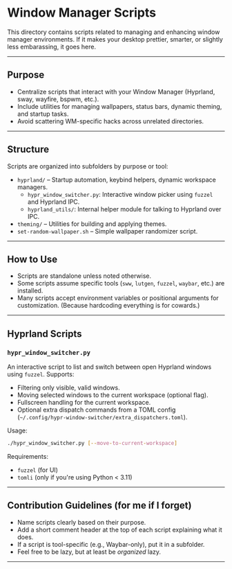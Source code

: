 # Window Manager Scripts

This directory contains scripts related to managing and enhancing window manager environments.
If it makes your desktop prettier, smarter, or slightly less embarassing, it goes here.

---

## Purpose

- Centralize scripts that interact with your Window Manager (Hyprland, sway, wayfire, bspwm, etc.).
- Include utilities for managing wallpapers, status bars, dynamic theming, and startup tasks.
- Avoid scattering WM-specific hacks across unrelated directories.

---

## Structure

Scripts are organized into subfolders by purpose or tool:

- `hyprland/` – Startup automation, keybind helpers, dynamic workspace managers.
  - `hypr_window_switcher.py`: Interactive window picker using `fuzzel` and Hyprland IPC.
  - `hyprland_utils/`: Internal helper module for talking to Hyprland over IPC.
- `theming/` – Utilities for building and applying themes.
- `set-random-wallpaper.sh` – Simple wallpaper randomizer script.

---

## How to Use

- Scripts are standalone unless noted otherwise.
- Some scripts assume specific tools (`sww`, `lutgen`, `fuzzel`, `waybar`, etc.) are installed.
- Many scripts accept environment variables or positional arguments for customization.
    (Because hardcoding everything is for cowards.)

---

## Hyprland Scripts

### `hypr_window_switcher.py`

An interactive script to list and switch between open Hyprland windows using `fuzzel`. Supports:

- Filtering only visible, valid windows.
- Moving selected windows to the current workspace (optional flag).
- Fullscreen handling for the current workspace.
- Optional extra dispatch commands from a TOML config (`~/.config/hypr-window-switcher/extra_dispatchers.toml`).

Usage:

```bash
./hypr_window_switcher.py [--move-to-current-workspace]
```

Requirements:

- `fuzzel` (for UI)
- `tomli` (only if you're using Python < 3.11)

---

## Contribution Guidelines (for me if I forget)

- Name scripts clearly based on their purpose.
- Add a short comment header at the top of each script explaining what it does.
- If a script is tool-specific (e.g., Waybar-only), put it in a subfolder.
- Feel free to be lazy, but at least be *organized* lazy.

---
